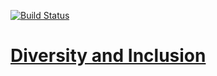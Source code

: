 [![Build Status](https://travis-ci.org/test-driven-development/diversity-and-inclusion.svg?branch=master)](https://travis-ci.org/travis-ci/travis-web)

# [Diversity and Inclusion](https://test-driven-development.github.io/diversity-and-inclusion)
